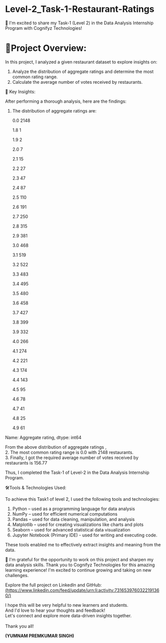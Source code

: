 <html>
  <body>
    <h1> Level-2_Task-1-Restaurant-Ratings</h1>

🚀 I'm excited to share my Task-1 (Level 2) in the Data Analysis Internship Program with Cognifyz Technologies!

<h1>🔹Project Overview:</h1>

In this project, I analyzed a given restaurant dataset to explore insights on:

1. Analyze the distribution of aggregate ratings and determine the most common rating range.
2. Calculate the average number of votes received by restaurants.


🔹 Key Insights: 

After performing a thorough analysis, here are the findings:

1. The distribution of aggregate ratings are:

    0.0    2148

    1.8       1

    1.9       2

    2.0       7

    2.1      15

    2.2      27

    2.3      47

    2.4      87

    2.5     110

   2.6     191

   2.7     250

   2.8     315

   2.9     381

   3.0     468

   3.1     519

   3.2     522

   3.3     483

   3.4     495

   3.5     480

   3.6     458

   3.7     427

   3.8     399

   3.9     332

   4.0     266

   4.1     274

   4.2     221

   4.3     174

   4.4     143

   4.5      95

   4.6      78

   4.7      41

   4.8      25

   4.9      61

  Name: Aggregate rating, dtype: int64


From the above distribution of aggregate ratings , <br>
2. The most common rating range is 0.0 with 2148 restaurants. <br>
3. Finally, I got the required average number of votes received by restaurants is 156.77


Thus, I completed the Task-1 of Level-2 in the Data Analysis Internship Program.



🛠️Tools & Technologies Used:

To achieve this Task1 of level 2, I used the following tools and technologies:

1. Python – used as a programming language for data analysis
2. NumPy – used for efficient numerical computations
3. Pandas – used for data cleaning, manipulation, and analysis
4. Matplotlib – used for creating visualizations like charts and plots
5. Seaborn – used for advanced statistical data visualization
6. Jupyter Notebook (Primary IDE) - used for writing and executing code.

These tools enabled me to effectively extract insights and meaning from the data.


🎉 I'm grateful for the opportunity to work on this project and sharpen my data analysis skills. Thank you to Cognifyz Technologies for this amazing learning experience! I'm excited to continue growing and taking on new challenges.


Explore the full project on LinkedIn and GitHub:<br>
[(https://www.linkedin.com/feed/update/urn:li:activity:7316539760322191360/)<br>](https://www.linkedin.com/feed/update/urn:li:activity:7317217856398446592/)

<p>I hope this will be very helpful to new learners and students. <br>
And I'd love to hear your thoughts and feedback! <br>
Let's connect and explore more data-driven insights together. <br><br>
Thank you all!

  <b>(YUMNAM PREMKUMAR SINGH)</b>
</p>
</body>
</html>
